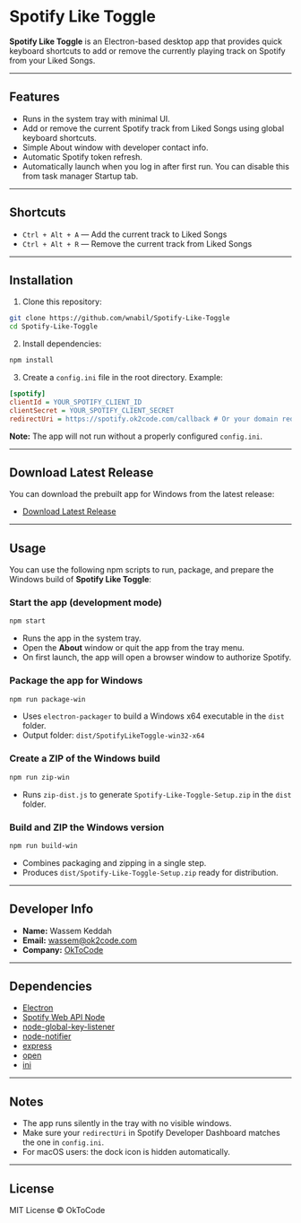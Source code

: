 # Spotify Like Toggle

**Spotify Like Toggle** is an Electron-based desktop app that provides quick keyboard shortcuts to add or remove the currently playing track on Spotify from your Liked Songs.

---

## Features

* Runs in the system tray with minimal UI.
* Add or remove the current Spotify track from Liked Songs using global keyboard shortcuts.
* Simple About window with developer contact info.
* Automatic Spotify token refresh.
* Automatically launch when you log in after first run. You can disable this from task manager Startup tab.

---

## Shortcuts

* `Ctrl + Alt + A` — Add the current track to Liked Songs
* `Ctrl + Alt + R` — Remove the current track from Liked Songs

---

## Installation

1. Clone this repository:

```bash
git clone https://github.com/wnabil/Spotify-Like-Toggle
cd Spotify-Like-Toggle
```

2. Install dependencies:

```bash
npm install
```

3. Create a `config.ini` file in the root directory. Example:

```ini
[spotify]
clientId = YOUR_SPOTIFY_CLIENT_ID
clientSecret = YOUR_SPOTIFY_CLIENT_SECRET
redirectUri = https://spotify.ok2code.com/callback # Or your domain redirection callback
```

**Note:** The app will not run without a properly configured `config.ini`.

---

## Download Latest Release

You can download the prebuilt app for Windows from the latest release:

* [Download Latest Release](https://github.com/wnabil/Spotify-Like-Toggle/releases/latest/download/Spotify-Like-Toggle-Setup.zip)

---

## Usage

You can use the following npm scripts to run, package, and prepare the Windows build of **Spotify Like Toggle**:

### Start the app (development mode)
```bash
npm start
```
- Runs the app in the system tray.
- Open the **About** window or quit the app from the tray menu.
- On first launch, the app will open a browser window to authorize Spotify.

### Package the app for Windows
```bash
npm run package-win
```
- Uses `electron-packager` to build a Windows x64 executable in the `dist` folder.
- Output folder: `dist/SpotifyLikeToggle-win32-x64`

### Create a ZIP of the Windows build
```bash
npm run zip-win
```
- Runs `zip-dist.js` to generate `Spotify-Like-Toggle-Setup.zip` in the `dist` folder.

### Build and ZIP the Windows version
```bash
npm run build-win
```
- Combines packaging and zipping in a single step.
- Produces `dist/Spotify-Like-Toggle-Setup.zip` ready for distribution.
---

## Developer Info

- **Name:** Wassem Keddah
- **Email:** [wassem@ok2code.com](mailto:wassem@ok2code.com)
- **Company:** [OkToCode](https://ok2code.com)

---

## Dependencies

* [Electron](https://www.electronjs.org/)
* [Spotify Web API Node](https://github.com/thelinmichael/spotify-web-api-node)
* [node-global-key-listener](https://www.npmjs.com/package/node-global-key-listener)
* [node-notifier](https://www.npmjs.com/package/node-notifier)
* [express](https://expressjs.com/)
* [open](https://www.npmjs.com/package/open)
* [ini](https://www.npmjs.com/package/ini)

---

## Notes

* The app runs silently in the tray with no visible windows.
* Make sure your `redirectUri` in Spotify Developer Dashboard matches the one in `config.ini`.
* For macOS users: the dock icon is hidden automatically.

---

## License

MIT License © OkToCode
